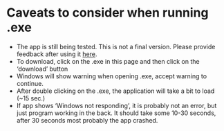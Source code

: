# Caveats to consider when running .exe

* The app is still being tested. This is not a final version. Please provide feedback after using it [here](https://docs.google.com/forms/d/e/1FAIpQLSfxB_pnReUd0EvFfQxPu5JI9oRGCpDgULWkTeDHYoqx8x7q-Q/viewform).
* To download, click on the .exe in this page and then click on the ‘download’ button
* Windows will show warning when opening .exe, accept warning to continue.
* After double clicking on the .exe, the application will take a bit to load (~15 sec.)
* If app shows ‘Windows not responding’, it is probably not an error, but just program working in the back. It should take some 10-30 seconds, after 30 seconds most probably the app crashed.
